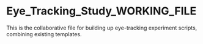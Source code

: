 # Eye_Tracking_Study_WORKING_FILE
This is the collaborative file for building up eye-tracking experiment scripts, combining existing templates.
